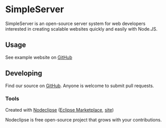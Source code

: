 

# SimpleServer

SimpleServer is an open-source server system for web developers interested in creating scalable websites quickly and easily with Node.JS.

## Usage

See example website on [GitHub](https://github.com/NicholasSchleeter/NodeSampleSite)

## Developing

Find our source on [GitHub](https://github.com/nickschleeter/OpenServer-Node). Anyone is welcome to submit pull requests.

### Tools


Created with [Nodeclipse](https://github.com/Nodeclipse/nodeclipse-1)
 ([Eclipse Marketplace](http://marketplace.eclipse.org/content/nodeclipse), [site](http://www.nodeclipse.org))   

Nodeclipse is free open-source project that grows with your contributions.
